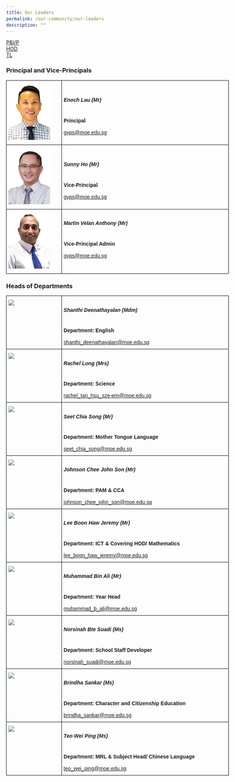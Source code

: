 ```yaml
---
title: Our Leaders
permalink: /our-community/our-leaders
description: ""
---
```

<a href="#1">P&VP</a>   
<a href="#2">HOD</a>   
<a href="3">TL</a>

<h3><a id="1">Principal and Vice-Principals</a></h3>

<style type="text/css">
.tg  {border-collapse:collapse;border-spacing:0;margin:0px auto;}
.tg td{border-color:black;border-style:solid;border-width:1px;font-family:Arial, sans-serif;font-size:14px;
  overflow:hidden;padding:10px 5px;word-break:normal;}
.tg th{border-color:black;border-style:solid;border-width:1px;font-family:Arial, sans-serif;font-size:14px;
  font-weight:normal;overflow:hidden;padding:10px 5px;word-break:normal;}
.tg .tg-cly1{text-align:left;vertical-align:middle}
.tg .tg-0lax{text-align:left;vertical-align:top}
</style>
<table class="tg" style="undefined;table-layout: fixed; width: 603px">
<colgroup>
<col style="width: 150px">
<col style="width: 453px">
</colgroup>
<tbody>
  <tr>
    <td class="tg-0lax"><img src="/images/p1.jpg"></td>
		<td class="tg-cly1"><span style="font-weight:inherit;font-style:inherit"><h5>Enoch Lau (Mr)</h5></span><br><span style="font-weight:700;font-style:inherit">Principal</span><br><br><span style="font-weight:700;font-style:inherit"> </span><a href="mailto:gyps@moe.edu.sg" target="_blank" rel="noopener noreferrer"><span style="font-weight:inherit;font-style:inherit">gyps@moe.edu.sg</span></a></td>
  </tr>
  <tr>
    <td class="tg-0lax"><img src="/images/vp1.jpeg"></td>
		<td class="tg-cly1"><span style="font-weight:inherit;font-style:inherit"><h5>Sunny Ho (Mr)</h5></span><br><span style="font-weight:700;font-style:inherit">Vice-Principal</span><br><br><span style="font-weight:700;font-style:inherit"> </span><a href="mailto:gyps@moe.edu.sg" target="_blank" rel="noopener noreferrer"><span style="font-weight:inherit;font-style:inherit">gyps@moe.edu.sg</span></a></td>
  </tr>
  <tr>
    <td class="tg-0lax"><img src="/images/vp2.jpeg"></td>
    <td class="tg-0lax"><span style="font-weight:inherit;font-style:inherit"><h5>Martin Velan Anthony (Mr)</h5></span><br><span style="font-weight:700;font-style:inherit">Vice-Principal Admin</span><br><br><span style="font-weight:700;font-style:inherit"> </span><a href="mailto:gyps@moe.edu.sg" target="_blank" rel="noopener noreferrer"><span style="font-weight:inherit;font-style:inherit">gyps@moe.edu.sg</span></a></td>
  </tr>
</tbody>
</table>

<h3><a id="2">Heads of Departments</a></h3>

<style type="text/css">
.tg  {border-collapse:collapse;border-spacing:0;margin:0px auto;}
.tg td{border-color:black;border-style:solid;border-width:1px;font-family:Arial, sans-serif;font-size:14px;
  overflow:hidden;padding:10px 5px;word-break:normal;}
.tg th{border-color:black;border-style:solid;border-width:1px;font-family:Arial, sans-serif;font-size:14px;
  font-weight:normal;overflow:hidden;padding:10px 5px;word-break:normal;}
.tg .tg-cly1{text-align:left;vertical-align:middle}
.tg .tg-0lax{text-align:left;vertical-align:top}
</style>
<table class="tg" style="undefined;table-layout: fixed; width: 603px">
<colgroup>
<col style="width: 150px">
<col style="width: 453px">
</colgroup>
<tbody>
  <tr>
    <td class="tg-0lax"><img src="/images/PICTURE.jpeg"></td>
		<td class="tg-cly1"><span style="font-weight:inherit;font-style:inherit"><h5>Shanthi Deenathayalan (Mdm)</h5></span><br><span style="font-weight:700;font-style:inherit">Department: English</span><br><br><span style="font-weight:700;font-style:inherit"> </span><a href="mailto:shanthi_deenathayalan@moe.edu.sg" target="_blank" rel="noopener noreferrer"><span style="font-weight:inherit;font-style:inherit">shanthi_deenathayalan@moe.edu.sg</span></a></td>
  </tr>
  <tr>
    <td class="tg-0lax"><img src="/images/PICTURE.jpeg"></td>
		<td class="tg-cly1"><span style="font-weight:inherit;font-style:inherit"><h5>Rachel Long (Mrs)</h5></span><br><span style="font-weight:700;font-style:inherit">Department: Science</span><br><br><span style="font-weight:700;font-style:inherit"> </span><a href="mailto:rachel_tan_hsu_sze-ern@moe.edu.sg" target="_blank" rel="noopener noreferrer"><span style="font-weight:inherit;font-style:inherit">rachel_tan_hsu_sze-ern@moe.edu.sg</span></a></td>
  </tr>
  <tr>
    <td class="tg-0lax"><img src="/images/PICTURE.jpeg"></td>
		<td class="tg-cly1"><span style="font-weight:inherit;font-style:inherit"><h5>Seet Chia Song (Mr)</h5></span><br><span style="font-weight:700;font-style:inherit">Department: Mother Tongue Language</span><br><br><span style="font-weight:700;font-style:inherit"> </span><a href="mailto:seet_chia_song@moe.edu.sg" target="_blank" rel="noopener noreferrer"><span style="font-weight:inherit;font-style:inherit">seet_chia_song@moe.edu.sg</span></a></td>
  </tr>
	<tr>
    <td class="tg-0lax"><img src="/images/PICTURE.jpeg"></td>
		<td class="tg-cly1"><span style="font-weight:inherit;font-style:inherit"><h5>Johnson Chee John Son (Mr)</h5></span><br><span style="font-weight:700;font-style:inherit">Department: PAM & CCA</span><br><br><span style="font-weight:700;font-style:inherit"> </span><a href="mailto:johnson_chee_john_son@moe.edu.sg" target="_blank" rel="noopener noreferrer"><span style="font-weight:inherit;font-style:inherit">johnson_chee_john_son@moe.edu.sg</span></a></td>
  </tr>
	<tr>
    <td class="tg-0lax"><img src="/images/PICTURE.jpeg"></td>
		<td class="tg-cly1"><span style="font-weight:inherit;font-style:inherit"><h5>Lee Boon Haw Jeremy (Mr)</h5></span><br><span style="font-weight:700;font-style:inherit">Department: ICT & Covering HOD/ Mathematics</span><br><br><span style="font-weight:700;font-style:inherit"> </span><a href="mailto:lee_boon_haw_jeremy@moe.edu.sg" target="_blank" rel="noopener noreferrer"><span style="font-weight:inherit;font-style:inherit">lee_boon_haw_jeremy@moe.edu.sg</span></a></td>
  </tr>
	<tr>
    <td class="tg-0lax"><img src="/images/PICTURE.jpeg"></td>
		<td class="tg-cly1"><span style="font-weight:inherit;font-style:inherit"><h5>Muhammad Bin Ali (Mr)</h5></span><br><span style="font-weight:700;font-style:inherit">Department: Year Head</span><br><br><span style="font-weight:700;font-style:inherit"> </span><a href="mailto:muhammad_b_ali@moe.edu.sg" target="_blank" rel="noopener noreferrer"><span style="font-weight:inherit;font-style:inherit">muhammad_b_ali@moe.edu.sg</span></a></td>
  </tr>
	<tr>
    <td class="tg-0lax"><img src="/images/PICTURE.jpeg"></td>
		<td class="tg-cly1"><span style="font-weight:inherit;font-style:inherit"><h5>Norsinah Bte Suadi (Ms)</h5></span><br><span style="font-weight:700;font-style:inherit">Department: School Staff Developer</span><br><br><span style="font-weight:700;font-style:inherit"> </span><a href="mailto:norsinah_suadi@moe.edu.sg" target="_blank" rel="noopener noreferrer"><span style="font-weight:inherit;font-style:inherit">norsinah_suadi@moe.edu.sg</span></a></td>
  </tr>
	<tr>
    <td class="tg-0lax"><img src="/images/PICTURE.jpeg"></td>
		<td class="tg-cly1"><span style="font-weight:inherit;font-style:inherit"><h5>Brindha Sankar (Ms)</h5></span><br><span style="font-weight:700;font-style:inherit">Department: Character and Citizenship Education</span><br><br><span style="font-weight:700;font-style:inherit"> </span><a href="mailto:brindha_sankar@moe.edu.sg" target="_blank" rel="noopener noreferrer"><span style="font-weight:inherit;font-style:inherit">brindha_sankar@moe.edu.sg</span></a></td>
  </tr>
	<tr>
    <td class="tg-0lax"><img src="/images/PICTURE.jpeg"></td>
		<td class="tg-cly1"><span style="font-weight:inherit;font-style:inherit"><h5>Teo Wei Ping (Ms)</h5></span><br><span style="font-weight:700;font-style:inherit">Department: MRL & Subject Head/ Chinese Language</span><br><br><span style="font-weight:700;font-style:inherit"> </span><a href="mailto:teo_wei_ping@moe.edu.sg" target="_blank" rel="noopener noreferrer"><span style="font-weight:inherit;font-style:inherit">teo_wei_ping@moe.edu.sg</span></a></td>
  </tr>
</tbody>
</table>